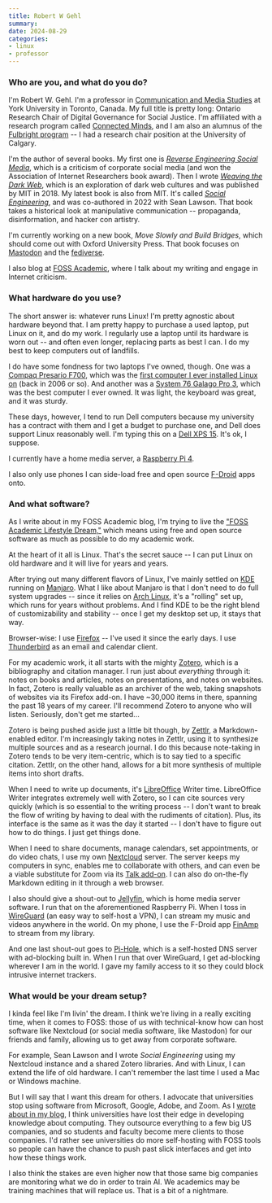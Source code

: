 ```yaml
---
title: Robert W Gehl
summary:
date: 2024-08-29
categories:
- linux
- professor
---
```


### Who are you, and what do you do?

I'm Robert W. Gehl. I'm a professor in [Communication and Media Studies](https://www.yorku.ca/laps/cmds/ "The media studies group at York University.") at York University in Toronto, Canada. My full title is pretty long: Ontario Research Chair of Digital Governance for Social Justice. I'm affiliated with a research program called [Connected Minds](https://www.yorku.ca/research/connected-minds/ "A group at York University studying the interplay between humans and intelligent technology."), and I am also an alumnus of the [Fulbright program](https://www.fulbright.ca/ "A US/Canadian joint education program.") -- I had a research chair position at the University of Calgary.

I'm the author of several books. My first one is [_Reverse Engineering Social Media_](https://search.worldcat.org/title/882779130 "Robert's book about corporate social media."), which is a criticism of corporate social media (and won the Association of Internet Researchers book award). Then I wrote [_Weaving the Dark Web_](https://search.worldcat.org/title/1045796910 "Robert's book about the dark web."), which is an exploration of dark web cultures and was published by MIT in 2018. My latest book is also from MIT. It's called [_Social Engineering_](https://search.worldcat.org/title/1286684156 "Robert's book about propaganda and disinformation."), and was co-authored in 2022 with Sean Lawson. That book takes a historical look at manipulative communication -- propaganda, disinformation, and hacker con artistry.

I'm currently working on a new book, _Move Slowly and Build Bridges_, which should come out with Oxford University Press. That book focuses on [Mastodon][] and the [fediverse](https://fedi.garden/ "A curated list of friendly Mastodon instances.").

I also blog at [FOSS Academic](https://fossacademic.tech/ "Robert's weblog about FOSS in academia."), where I talk about my writing and engage in Internet criticism.

### What hardware do you use?

The short answer is: whatever runs Linux! I'm pretty agnostic about hardware beyond that. I am pretty happy to purchase a used laptop, put Linux on it, and do my work. I regularly use a laptop until its hardware is worn out -- and often even longer, replacing parts as best I can. I do my best to keep computers out of landfills.

I do have some fondness for two laptops I've owned, though. One was a [Compaq Presario F700][presario-f700], which was the [first computer I ever installed Linux on](https://fossacademic.tech/2020/12/15/FOSS-Journey.html "Robert's post about starting out with Linux.") (back in 2006 or so). And another was a [System 76 Galago Pro 3][galago-pro], which was the best computer I ever owned. It was light, the keyboard was great, and it was sturdy.

These days, however, I tend to run Dell computers because my university has a contract with them and I get a budget to purchase one, and Dell does support Linux reasonably well. I'm typing this on a [Dell XPS 15][xps-15]. It's ok, I suppose.

I currently have a home media server, a [Raspberry Pi 4][raspberry-pi].

I also only use phones I can side-load free and open source [F-Droid][] apps onto.

### And what software?

As I write about in my FOSS Academic blog, I'm trying to live the ["FOSS Academic Lifestyle Dream,"](https://fossacademic.tech/tags/fald.html "Robert's posts about FOSS life.") which means using free and open source software as much as possible to do my academic work.

At the heart of it all is Linux. That's the secret sauce -- I can put Linux on old hardware and it will live for years and years.

After trying out many different flavors of Linux, I've mainly settled on [KDE][] running on [Manjaro][]. What I like about Manjaro is that I don't need to do full system upgrades -- since it relies on [Arch Linux][arch-linux], it's a "rolling" set up, which runs for years without problems. And I find KDE to be the right blend of customizability and stability -- once I get my desktop set up, it stays that way.

Browser-wise: I use [Firefox][] -- I've used it since the early days. I use [Thunderbird][] as an email and calendar client.

For my academic work, it all starts with the mighty [Zotero][], which is a bibliography and citation manager. I run just about _everything_ through it: notes on books and articles, notes on presentations, and notes on websites. In fact, Zotero is really valuable as an archiver of the web, taking snapshots of websites via its Firefox add-on. I have ~30,000 items in there, spanning the past 18 years of my career. I'll recommend Zotero to anyone who will listen. Seriously, don't get me started...

Zotero is being pushed aside just a little bit though, by [Zettlr][], a Markdown-enabled editor. I'm increasingly taking notes in Zettlr, using it to synthesize multiple sources and as a research journal. I do this because note-taking in Zotero tends to be very item-centric, which is to say tied to a specific citation. Zettlr, on the other hand, allows for a bit more synthesis of multiple items into short drafts.

When I need to write up documents, it's [LibreOffice][] Writer time. LibreOffice Writer integrates extremely well with Zotero, so I can cite sources very quickly (which is so essential to the writing process -- I don't want to break the flow of writing by having to deal with the rudiments of citation). Plus, its interface is the same as it was the day it started -- I don't have to figure out how to do things. I just get things done.

When I need to share documents, manage calendars, set appointments, or do video chats, I use my own [Nextcloud][] server. The server keeps my computers in sync, enables me to collaborate with others, and can even be a viable substitute for Zoom via its [Talk add-on][nextcloud-talk]. I can also do on-the-fly Markdown editing in it through a web browser.

I also should give a shout-out to [Jellyfin][], which is home media server software. I run that on the aforementioned Raspberry Pi. When I toss in [WireGuard][] (an easy way to self-host a VPN), I can stream my music and videos anywhere in the world. On my phone, I use the F-Droid app [FinAmp][finamp-android] to stream from my library.

And one last shout-out goes to [Pi-Hole][], which is a self-hosted DNS server with ad-blocking built in. When I run that over WireGuard, I get ad-blocking wherever I am in the world. I gave my family access to it so they could block intrusive internet trackers.

### What would be your dream setup?

I kinda feel like I'm livin' the dream. I think we're living in a really exciting time, when it comes to FOSS: those of us with technical-know how can host software like Nextcloud (or social media software, like Mastodon) for our friends and family, allowing us to get away from corporate software.

For example, Sean Lawson and I wrote _Social Engineering_ using my Nextcloud instance and a shared Zotero libraries. And with Linux, I can extend the life of old hardware. I can't remember the last time I used a Mac or Windows machine.

But I will say that I want this dream for others. I advocate that universities stop using software from Microsoft, Google, Adobe, and Zoom. As I [wrote about in my blog](https://fossacademic.tech/2023/11/10/HowUniversitiesLostIT.html "Robert's post about FOSS and universities."), I think universities have lost their edge in developing knowledge about computing. They outsource everything to a few big US companies, and so students and faculty become mere clients to those companies. I'd rather see universities do more self-hosting with FOSS tools so people can have the chance to push past slick interfaces and get into how these things work.

I also think the stakes are even higher now that those same big companies are monitoring what we do in order to train AI. We academics may be training machines that will replace us. That is a bit of a nightmare.

[arch-linux]: https://archlinux.org/ "A Linux distro."
[f-droid]: https://f-droid.org/ "An open source app store for Android."
[finamp-android]: https://github.com/jmshrv/finamp "An open source Android music app for Jellyfin."
[firefox]: https://www.mozilla.org/en-US/firefox/new/ "A cross-platform open-source web browser."
[galago-pro]: https://system76.com/laptops/galago "A 14 inch PC laptop."
[jellyfin]: https://jellyfin.org/ "A self-hosted media server."
[kde]: https://kde.org/ "A graphical environment for *nix operating systems."
[libreoffice]: https://www.libreoffice.org/ "A free, open-source productivity suit."
[manjaro]: https://manjaro.org/ "A Linux distribution."
[mastodon]: https://mastodon.social/about "A decentralised social network."
[nextcloud-talk]: https://nextcloud.com/talk/ "A self-hosted voice/video service."
[nextcloud]: https://en.wikipedia.org/wiki/Nextcloud "A self-hosted file syncing service."
[pi-hole]: https://pi-hole.net/ "Linux-based ad blocking software."
[presario-f700]: https://support.hp.com/za-en/drivers/compaq-presario-f700-notebook-pc-series/3548233 "A 15.4 inch PC laptop."
[raspberry-pi]: https://en.wikipedia.org/wiki/Raspberry_Pi "A single-board hackable computer."
[thunderbird]: http://web.archive.org/web/20070322094547/http://www.thunderbird.net:80/ "An open-source cross-platform mail client."
[wireguard]: https://en.wikipedia.org/wiki/WireGuard "Open-source VPN software."
[xps-15]: http://web.archive.org/web/20190913000816/https://www.dell.com/en-us/shop/cty/pdp/spd/xps-15-9530 "A 15.6 inch PC laptop."
[zettlr]: https://zettlr.com/ "A note-taking application."
[zotero]: https://www.zotero.org/ "A research tool."
